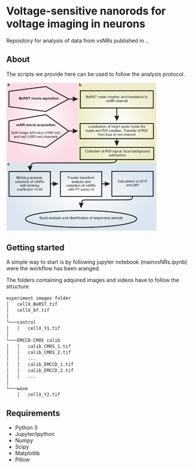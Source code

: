 # Voltage-sensitive nanorods for voltage imaging in neurons
Repository for analysis of data from vsNRs published in ..

## About

The scripts we provide here can be used to follow the analysis protocol.

<img src="img/figure0.png" alt="Protocol" style="width: 400px;"/>



## Getting started

A simple way to start is by following jupyter notebook (mainvsNRs.ipynb) were the workflow has been aranged.

The folders containing adquired images and videos have to follow the structure
```
experiment images folder
│   cellX_BeRST.tif
│   cellX_bf.tif
│
└───control
│   │   cellX_Y1.tif
│   
└───EMCCD-CMOS calib
│   │   calib_CMOS_1.tif
│   │   calib_CMOS_2.tif
│   │   ...
│   │   calib_EMCCD_1.tif
│   │   calib_EMCCD_2.tif
│   │   ...
│
└───wave
    │   cellX_Y2.tif

```

## Requirements

- Python 3
- Jupyter/ipython
- Numpy
- Scipy
- Matplotlib
- Pillow